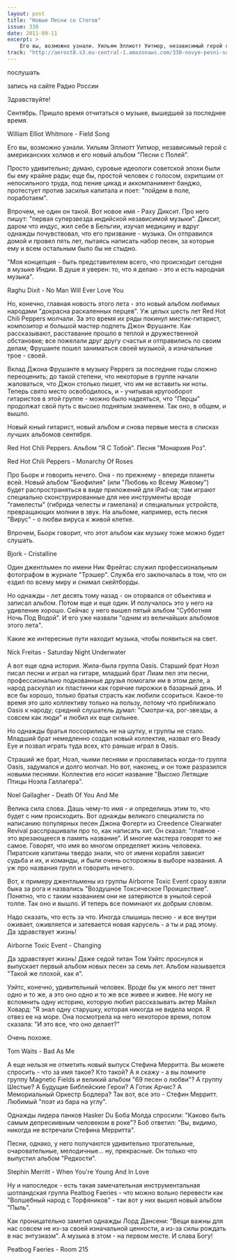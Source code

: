 ```yaml
---
layout: post
title: "Новые Песни со Стогов"
issue: 330
date: 2011-09-11
excerpt: >
    Его вы, возможно узнали. Уильям Эллиотт Уитмор, независимый герой с американских холмов и его новый альбом "Песни с Полей".
track: "http://aerost8.s3.eu-central-1.amazonaws.com/330-novye-pesni-so-stogov.mp3"
---
```


послушать

запись на сайте Радио России

Здравствуйте!

Сентябрь. Пришло время отчитаться о музыке, вышедшей за последнее время.

William Elliot Whitmore - Field Song

Его вы, возможно узнали. Уильям Эллиотт Уитмор, независимый герой с американских холмов и его новый альбом "Песни с Полей".

Просто удивительно; думаю, суровые идеологи советской эпохи были бы ему крайне рады; еще бы, простой человек с голосом, охрипшим от непосильного труда, под пение цикад и аккомпанимент банджо, протестует против засилья капитала и поет: "пойдем в поле, поработаем".

Впрочем, не один он такой. Вот новое имя - Раху Диксит. Про него пишут: "первая суперзвезда индийской независимой музыки". Диксит, даром что индус, жил себе в Бельгии, изучал медицину и вдруг однажды почувствовал, что его призвание - музыка. Он отправился домой и провел пять лет, пытаясь написать набор песен, за которые ему и всем остальным было бы не стыдно.

"Моя концепция - быть представителем всего, что происходит сегодня в музыке Индии. В душе я уверен: то, что я делаю - это и есть народная музыка".

Raghu Dixit - No Man Will Ever Love You

Но, конечно, главная новость этого лета - это новый альбом любимых народами "докрасна раскаленных перцев". Уж целых шесть лет Red Hot Chili Peppers молчали. За это время их ряды покинул мистик-гитарист, композитор и большой мастер подпеть Джон Фрушанте. Как рассказывают, расставание прошло в теплой и дружественной обстановке; все пожелали друг другу счастья и отправились по своим делам; Фрушанте пошел заниматься своей музыкой, а изначальные трое - своей.

Вклад Джона Фрушанте в музыку Peppers за последние годы сложно переоценить; до такой степени, что некоторые в группе начали жаловаться, что Джон столько пишет, что им не вставить ни ноты. Теперь свято место освободилось, и - учитывая кругооборот гитаристов в этой группе - можно было надеяться, что "Перцы" продолжат свой путь с высоко поднятым знаменем. Так оно, в общем, и вышло.

Новый юный гитарист, новый альбом и снова первые места в списках лучших альбомов сентября.

Red Hot Chili Peppers. Альбом "Я С Тобой". Песня "Монархия Роз".

Red Hot Chili Peppers - Monarchy Of Roses

Про Бьорк и говорить нечего. Она - по прежнему - впереди планеты всей. Новый альбом "Биофилия" (или "Любовь ко Всему Живому") будет распространяться в виде приложений для iPad-ов; там играют специально сконструированные для нее инструменты вроде "гамелесты" (гибрида челесты и гамелана) и специальных устройств, превращающих молнии в звук. На альбоме, например, есть песня "Вирус" - о любви вируса к живой клетке.

Впрочем, Бьорк говорит, что этот альбом как музыку тоже можно будет слушать.

Bjork - Cristalline

Один джентльмен по имени Ник Фрейтас служил профессиональным фотографом в журнале "Трэшер". Служба его заключалась в том, что он ездил по всему миру и снимал скейтборды.

Но однажды - лет десять тому назад - он оторвался от объектива и записал альбом. Потом еще и еще один. И получалось это у него на удивление хорошо. Сейчас у него вышел пятый альбом "Субботняя Ночь Под Водой". И его уже назвали "одним из величайших альбомов этого лета".

Какие же интересные пути находит музыка, чтобы появиться на свет.

Nick Freitas - Saturday Night Underwater

А вот еще одна история. Жила-была группа Oasis. Старший брат Ноэл писал песни и играл на гитаре, младший брат Лиам пел эти песни, профессионально подкованные друзья помогали им в этом деле, а народ раскупал их пластинки как горячие пирожки в базарный день. И все бы хорошо, только братья страсть как любили ссориться. Какое-то время это шло коллективу только на пользу, потому что приближало Oasis к народу; средний слушатель думал: "Смотри-ка, рог-звезды, а совсем как люди" и любил их еще сильнее.

Но однажды братья поссорились не на шутку, и группы не стало. Младший брат немедленно создал новый коллектив, назвал его Beady Eye и позвал играть туда всех, кто раньше играл в Oasis.

Страший же брат, Ноэл, чьими песнями и прославилась когда-то группа Oasis, задумался и долго молчал. Но вот, наконец, и он тоже разразился новыми песнями. Коллектив его носит название "Высоко Летящие Птицы Ноэла Галлагера".

Noel Gallagher - Death Of You And Me

Велика сила слова. Дашь чему-то имя - и определишь этим то, что будет с ним происходить. Вот однажды великого специалиста по написанию популярных песен Джона Фогерти из Creedence Clearwater Revival расспрашивали про то, как написать хит. Он сказал: "главное - это врезающееся в память название". И многие мастера говорят то же самое. Говорят, что имя во многом определяет жизнь человека. Пиратские капитаны твердо знали, что от имени корабля зависит судьба и их, и команды, и были очень осторожны в выборе названия. А уж про названия групп и говорить нечего.

Вот, к примеру джентльмены из группы Airborne Toxic Event сразу взяли быка за рога и назвались "Воздушное Токсическое Проишествие". Понятно, что с таким названием они не затеряются в унылой серой толпе. Так оно и вышло. И теперь все поминают их добрым словом.

Надо сказать, что есть за что. Иногда слышишь песню - и все внутри оживает, оживляется и затевается новая карусель - а ты и рад этому. Да здравствует жизнь!

Airborne Toxic Event - Changing

Да здравствует жизнь! Даже седой титан Том Уэйтс проснулся и выпускает первый альбом новых песен за семь лет. Альбом называется "Такой же плохой, как я".

Уэйтс, конечно, удивительный человек. Вроде бы уж много лет тянет одно и то же, а это оно одно и то же все живее и живее. Не могу не вспомнить одну историю, которую любил рассказывать актер Майкл Ховард: "Я знал одну старушку, которая никогда не видела моря. Я отвез ее на море. Она посмотрела на него некоторое время, потом сказала: "И это все, что оно делает?"

Очень похоже.

Tom Waits - Bad As Me

А еще нельзя не отметить новый выпуск Стефина Мерритта. Вы можете спросить - что за имя такое? Кто такой? А я скажу - а вы помните группу Magnetic Fields и великий альбом "69 песен о любви"? А группу Шестые? А Будущие Библейские Герои? А Готик Арчис? А Мемориальный Оркестр Бодлера? Так вот, все это - Стефин Мерритт. Любимый "поэт из бара на углу".

Однажды лидера панков Hasker Du Боба Молда спросили: "Каково быть самым депресиивным человеком в роке"? Боб ответил: "Вы, видимо, никогда не встречали Стефина Мерритта".

Песни, однако, у него получаются удивительно трогательные, очаровательные, мелодичные... ну, прекрасные. Он только что выпустил альбом "Редкости".

Stephin Merritt - When You're Young And In Love

Ну и напоследок - есть такая замечательная инструментальная шотландская группа Peatbog Faeries - что можно вольно перевести как "Волшебный народ с Торфяников" - так вот у них вышел новый альбом "Пыль".

Как проницательно заметил однажды Лорд Дансени: "Вещи важны для нас совсем не из-за своей изначальной ценности, а из-за силы рождать в нас энтузиазм". А музыка в этом - на первом месте. И слава Богу!

Peatbog Faeries - Room 215

